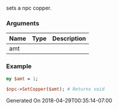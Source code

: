 sets a npc copper.
### Arguments
**Name**|**Type**|**Description**
:---|:---|:---
amt||

### Example

```perl
my $amt = 1;

$npc->SetCopper($amt); # Returns void
```


Generated On 2018-04-29T00:35:14-07:00